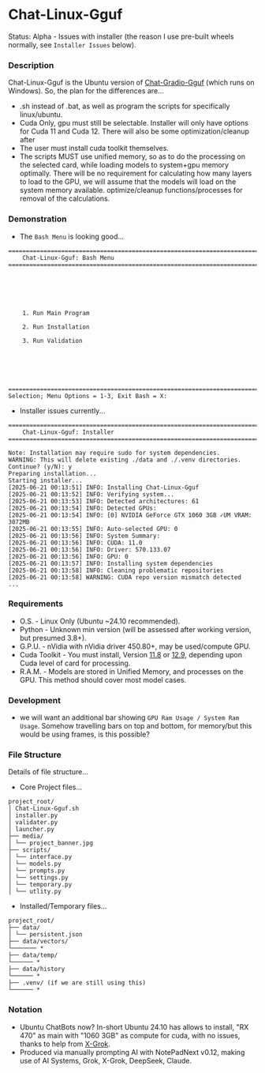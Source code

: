 # Chat-Linux-Gguf
Status: Alpha - Issues with installer (the reason I use pre-built wheels normally, see `Installer Issues` below).

### Description
Chat-Linux-Gguf is the Ubuntu version of [Chat-Gradio-Gguf](https://github.com/wiseman-timelord/Chat-Gradio-Gguf) (which runs on Windows). So, the plan for the differences are...
- .sh instead of .bat, as well as program the scripts for specifically linux/ubuntu.
- Cuda Only, gpu must still be selectable. Installer will only have options for Cuda 11 and Cuda 12. There will also be some optimization/cleanup after
- The user must install cuda toolkit themselves.
- The scripts MUST use unified memory, so as to do the processing on the selected card, while loading models to system+gpu memory optimally. There will be no requirement for calculating how many layers to load to the GPU, we will assume that the models will load on the system memory available. optimize/cleanup functions/processes for removal of the calculations.

### Demonstration
- The `Bash Menu` is looking good...
```
===============================================================================
    Chat-Linux-Gguf: Bash Menu
===============================================================================






    1. Run Main Program

    2. Run Installation

    3. Run Validation






===============================================================================
Selection; Menu Options = 1-3, Exit Bash = X: 

```
- Installer issues currently...
```
===============================================================================
    Chat-Linux-Gguf: Installer
===============================================================================

Note: Installation may require sudo for system dependencies.
WARNING: This will delete existing ./data and ./.venv directories.
Continue? (y/N): y
Preparing installation...
Starting installer...
[2025-06-21 00:13:51] INFO: Installing Chat-Linux-Gguf
[2025-06-21 00:13:52] INFO: Verifying system...
[2025-06-21 00:13:53] INFO: Detected architectures: 61
[2025-06-21 00:13:54] INFO: Detected GPUs:
[2025-06-21 00:13:54] INFO: [0] NVIDIA GeForce GTX 1060 3GB ✓UM VRAM: 3072MB
[2025-06-21 00:13:55] INFO: Auto-selected GPU: 0
[2025-06-21 00:13:56] INFO: System Summary:
[2025-06-21 00:13:56] INFO: CUDA: 11.0
[2025-06-21 00:13:56] INFO: Driver: 570.133.07
[2025-06-21 00:13:56] INFO: GPU: 0
[2025-06-21 00:13:57] INFO: Installing system dependencies
[2025-06-21 00:13:58] INFO: Cleaning problematic repositories
[2025-06-21 00:13:58] WARNING: CUDA repo version mismatch detected
...

```

### Requirements
- O.S. - Linux Only (Ubuntu ~24.10 recommended).
- Python - Unknown min version (will be assessed after working version, but presumed 3.8+).
- G.P.U. - nVidia with nVidia driver 450.80+, may be used/compute GPU. 
- Cuda Toolkit - You must install, Version [11.8](https://developer.nvidia.com/cuda-11-8-0-download-archive) or [12.9](https://developer.nvidia.com/cuda-12-9-0-download-archive), depending upon Cuda level of card for processing.
- R.A.M. - Models are stored in Unified Memory, and processes on the GPU. This method should cover most model cases.

### Development
- we will want an additional bar showing `GPU Ram Usage / System Ram Usage`. Somehow travelling bars on top and bottom, for memory/but this would be using frames, is this possible?

### File Structure
Details of file structure...
- Core Project files...
```
project_root/
│ Chat-Linux-Gguf.sh
│ installer.py
│ validater.py
│ launcher.py
├── media/
│ └── project_banner.jpg
├── scripts/
│ └── interface.py
│ └── models.py
│ └── prompts.py
│ └── settings.py
│ └── temporary.py
│ └── utlity.py
```
- Installed/Temporary files...
```
project_root/
├── data/
│ └── persistent.json
├── data/vectors/
└─────── *
├── data/temp/
└────── *
├── data/history
└────── *
├── .venv/ (if we are still using this)
└────── *
```

### Notation
- Ubuntu ChatBots now? In-short Ubuntu 24.10 has allows to install, "RX 470" as main with "1060 3GB" as compute for cuda, with no issues, thanks to help from [X-Grok](www.x.com).
- Produced via manually prompting AI with NotePadNext v0.12, making use of AI Systems, Grok, X-Grok, DeepSeek, Claude.
